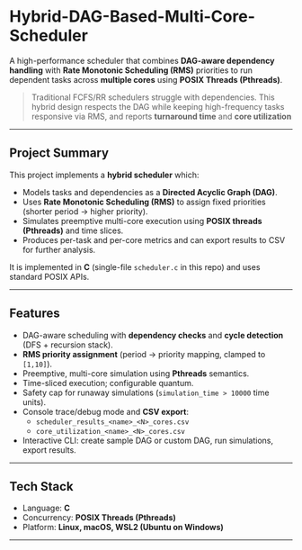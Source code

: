 # Hybrid-DAG-Based-Multi-Core-Scheduler
A high-performance scheduler that combines **DAG-aware dependency handling** with **Rate Monotonic Scheduling (RMS)** priorities to run dependent tasks across **multiple cores** using **POSIX Threads (Pthreads)**.

> Traditional FCFS/RR schedulers struggle with dependencies. This hybrid design respects the DAG while keeping high-frequency tasks responsive via RMS, and reports **turnaround time** and **core utilization** 
---
## Project Summary
This project implements a **hybrid scheduler** which:
- Models tasks and dependencies as a **Directed Acyclic Graph (DAG)**.
- Uses **Rate Monotonic Scheduling (RMS)** to assign fixed priorities (shorter period → higher priority).
- Simulates preemptive multi-core execution using **POSIX threads (Pthreads)** and time slices.
- Produces per-task and per-core metrics and can export results to CSV for further analysis.

It is implemented in **C** (single-file `scheduler.c` in this repo) and uses standard POSIX APIs.

---

## Features
- DAG-aware scheduling with **dependency checks** and **cycle detection** (DFS + recursion stack).
- **RMS priority assignment** (period → priority mapping, clamped to `[1,10]`).
- Preemptive, multi-core simulation using **Pthreads** semantics.
- Time-sliced execution; configurable quantum.
- Safety cap for runaway simulations (`simulation_time > 10000` time units).
- Console trace/debug mode and **CSV export**:
  - `scheduler_results_<name>_<N>_cores.csv`
  - `core_utilization_<name>_<N>_cores.csv`
- Interactive CLI: create sample DAG or custom DAG, run simulations, export results.

---

## Tech Stack
- Language: **C**
- Concurrency: **POSIX Threads (Pthreads)**
- Platform: **Linux, macOS, WSL2 (Ubuntu on Windows)**

---

